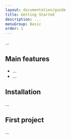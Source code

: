 ```yaml
---
layout: documentation/guide
title: Getting Started
description: ...
menuGroup: Basic
order: 1
---
```


...

Main features
--------

- ...
- ...

Installation
------------

...

First project
-------------

...
